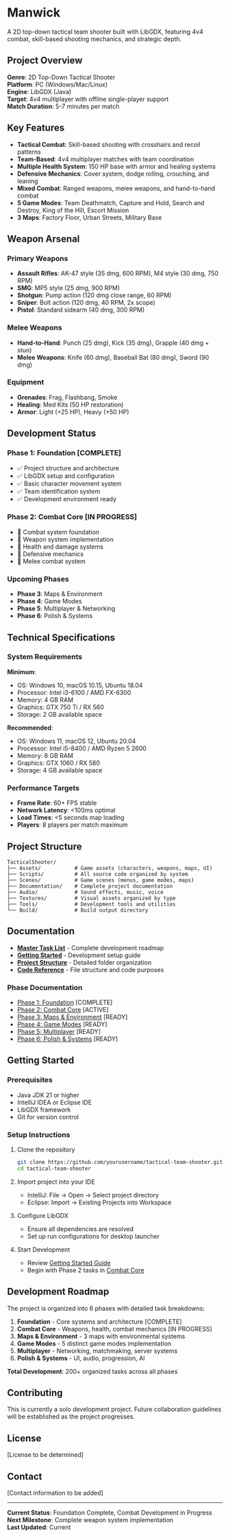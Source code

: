 # Manwick

A 2D top-down tactical team shooter built with LibGDX, featuring 4v4 combat, skill-based shooting mechanics, and strategic depth.

## Project Overview

**Genre**: 2D Top-Down Tactical Shooter  
**Platform**: PC (Windows/Mac/Linux)  
**Engine**: LibGDX (Java)  
**Target**: 4v4 multiplayer with offline single-player support  
**Match Duration**: 5-7 minutes per match  

## Key Features

- **Tactical Combat**: Skill-based shooting with crosshairs and recoil patterns
- **Team-Based**: 4v4 multiplayer matches with team coordination
- **Multiple Health System**: 150 HP base with armor and healing systems
- **Defensive Mechanics**: Cover system, dodge rolling, crouching, and leaning
- **Mixed Combat**: Ranged weapons, melee weapons, and hand-to-hand combat
- **5 Game Modes**: Team Deathmatch, Capture and Hold, Search and Destroy, King of the Hill, Escort Mission
- **3 Maps**: Factory Floor, Urban Streets, Military Base

## Weapon Arsenal

### Primary Weapons
- **Assault Rifles**: AK-47 style (35 dmg, 600 RPM), M4 style (30 dmg, 750 RPM)
- **SMG**: MP5 style (25 dmg, 900 RPM)
- **Shotgun**: Pump action (120 dmg close range, 60 RPM)
- **Sniper**: Bolt action (120 dmg, 40 RPM, 2x scope)
- **Pistol**: Standard sidearm (40 dmg, 300 RPM)

### Melee Weapons
- **Hand-to-Hand**: Punch (25 dmg), Kick (35 dmg), Grapple (40 dmg + stun)
- **Melee Weapons**: Knife (60 dmg), Baseball Bat (80 dmg), Sword (90 dmg)

### Equipment
- **Grenades**: Frag, Flashbang, Smoke
- **Healing**: Med Kits (50 HP restoration)
- **Armor**: Light (+25 HP), Heavy (+50 HP)

## Development Status

### Phase 1: Foundation [COMPLETE]
- ✅ Project structure and architecture
- ✅ LibGDX setup and configuration  
- ✅ Basic character movement system
- ✅ Team identification system
- ✅ Development environment ready

### Phase 2: Combat Core [IN PROGRESS]
- 🔄 Combat system foundation
- 🔄 Weapon system implementation
- 🔄 Health and damage systems
- 🔄 Defensive mechanics
- 🔄 Melee combat system

### Upcoming Phases
- **Phase 3**: Maps & Environment
- **Phase 4**: Game Modes  
- **Phase 5**: Multiplayer & Networking
- **Phase 6**: Polish & Systems

## Technical Specifications

### System Requirements
**Minimum**:
- OS: Windows 10, macOS 10.15, Ubuntu 18.04
- Processor: Intel i3-6100 / AMD FX-6300
- Memory: 4 GB RAM
- Graphics: GTX 750 Ti / RX 560
- Storage: 2 GB available space

**Recommended**:
- OS: Windows 11, macOS 12, Ubuntu 20.04
- Processor: Intel i5-8400 / AMD Ryzen 5 2600
- Memory: 8 GB RAM
- Graphics: GTX 1060 / RX 580
- Storage: 4 GB available space

### Performance Targets
- **Frame Rate**: 60+ FPS stable
- **Network Latency**: <100ms optimal
- **Load Times**: <5 seconds map loading
- **Players**: 8 players per match maximum

## Project Structure

```
TacticalShooter/
├── Assets/           # Game assets (characters, weapons, maps, UI)
├── Scripts/          # All source code organized by system
├── Scenes/           # Game scenes (menus, game modes, maps)
├── Documentation/    # Complete project documentation
├── Audio/            # Sound effects, music, voice
├── Textures/         # Visual assets organized by type
├── Tools/            # Development tools and utilities
└── Build/            # Build output directory
```

## Documentation

- **[Master Task List](Documentation/MASTER_TASK_LIST.md)** - Complete development roadmap
- **[Getting Started](Documentation/GETTING_STARTED.md)** - Development setup guide
- **[Project Structure](Documentation/PROJECT_STRUCTURE.md)** - Detailed folder organization
- **[Code Reference](Documentation/CODE_REFERENCE.md)** - File structure and code purposes

### Phase Documentation
- [Phase 1: Foundation](Documentation/TaskLists/PHASE_1_FOUNDATION.md) [COMPLETE]
- [Phase 2: Combat Core](Documentation/TaskLists/PHASE_2_COMBAT.md) [ACTIVE]
- [Phase 3: Maps & Environment](Documentation/TaskLists/PHASE_3_MAPS.md) [READY]
- [Phase 4: Game Modes](Documentation/TaskLists/PHASE_4_GAMEMODES.md) [READY]
- [Phase 5: Multiplayer](Documentation/TaskLists/PHASE_5_MULTIPLAYER.md) [READY]
- [Phase 6: Polish & Systems](Documentation/TaskLists/PHASE_6_POLISH.md) [READY]

## Getting Started

### Prerequisites
- Java JDK 21 or higher
- IntelliJ IDEA or Eclipse IDE
- LibGDX framework
- Git for version control

### Setup Instructions
1. Clone the repository
   ```bash
   git clone https://github.com/yourusername/tactical-team-shooter.git
   cd tactical-team-shooter
   ```

2. Import project into your IDE
   - IntelliJ: File → Open → Select project directory
   - Eclipse: Import → Existing Projects into Workspace

3. Configure LibGDX
   - Ensure all dependencies are resolved
   - Set up run configurations for desktop launcher

4. Start Development
   - Review [Getting Started Guide](Documentation/GETTING_STARTED.md)
   - Begin with Phase 2 tasks in [Combat Core](Documentation/TaskLists/PHASE_2_COMBAT.md)

## Development Roadmap

The project is organized into 6 phases with detailed task breakdowns:

1. **Foundation** - Core systems and architecture [COMPLETE]
2. **Combat Core** - Weapons, health, combat mechanics [IN PROGRESS]  
3. **Maps & Environment** - 3 maps with environmental systems
4. **Game Modes** - 5 distinct game modes implementation
5. **Multiplayer** - Networking, matchmaking, server systems
6. **Polish & Systems** - UI, audio, progression, AI

**Total Development**: 200+ organized tasks across all phases

## Contributing

This is currently a solo development project. Future collaboration guidelines will be established as the project progresses.

## License

[License to be determined]

## Contact

[Contact information to be added]

---

**Current Status**: Foundation Complete, Combat Development in Progress  
**Next Milestone**: Complete weapon system implementation  
**Last Updated**: Current